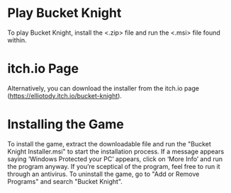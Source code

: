 # Play Bucket Knight
To play Bucket Knight, install the <.zip> file and run the <.msi> file found within.

# itch.io Page
Alternatively, you can download the installer from the itch.io page (https://elliotody.itch.io/bucket-knight).

# Installing the Game
To install the game, extract the downloadable file and run the "Bucket Knight Installer.msi" to start the installation process. If a message appears saying ‘Windows Protected your PC’ appears, click on ‘More Info’ and run the program anyway. If you’re sceptical of the program, feel free to run it through an antivirus. To uninstall the game, go to "Add or Remove Programs" and search "Bucket Knight".
